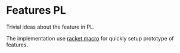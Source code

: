# Features PL

Trivial ideas about the feature in PL.

The implementation use [racket macro](https://docs.racket-lang.org/guide/macros.html) for quickly setup prototype of features.

